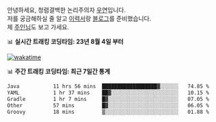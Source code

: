 안녕하세요, 청렴결백한 논리주의자 [우연](https://dev-wooyeon.github.io/quiz-app/)입니다.  
저를 궁금해하실 줄 알고 [이력서](https://ieunune.notion.site/d836ecc9172144d4b39f185b89f16a62)랑 [블로그](https://notion-blog-ieunune.vercel.app)를 준비했습니다.  
제 [주인님](https://www.instagram.com/lovely_hiru_hari_s2/)도 보고 가세요.


📊 **실시간 트래킹 코딩타임: 23년 8월 4일 부터**  

[![wakatime](https://wakatime.com/badge/user/099dd627-fdab-4072-b87a-fa91c7a76d8d.svg?style=for-the-badge)](https://wakatime.com/@099dd627-fdab-4072-b87a-fa91c7a76d8d)

📊 **주간 트래킹 코딩타임: 최근 7일간 통계**

<!--START_SECTION:waka-->

```txt
Java           11 hrs 56 mins  ██████████████████▓░░░░░░   74.85 %
YAML           1 hr 37 mins    ██▓░░░░░░░░░░░░░░░░░░░░░░   10.15 %
Gradle         1 hr 7 mins     █▓░░░░░░░░░░░░░░░░░░░░░░░   07.05 %
Other          57 mins         █▓░░░░░░░░░░░░░░░░░░░░░░░   06.05 %
Groovy         18 mins         ▒░░░░░░░░░░░░░░░░░░░░░░░░   01.88 %
```

<!--END_SECTION:waka-->

<!-- ![](./profile-3d-contrib/profile-night-view.svg)-->
